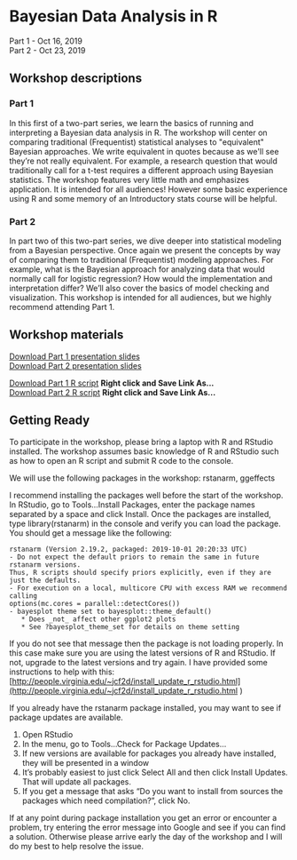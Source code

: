 # Bayesian Data Analysis in R   
Part 1 - Oct 16, 2019   
Part 2 - Oct 23, 2019   

## Workshop descriptions

### Part 1

In this first of a two-part series, we learn the basics of running and interpreting a Bayesian data analysis in R. The workshop will center on comparing traditional (Frequentist) statistical analyses to "equivalent" Bayesian approaches. We write equivalent in quotes because as we'll see they’re not really equivalent. For example, a research question that would traditionally call for a t-test requires a different approach using Bayesian statistics. The workshop features very little math and emphasizes application. It is intended for all audiences! However some basic experience using R and some memory of an Introductory stats course will be helpful.

### Part 2

In part two of this two-part series, we dive deeper into statistical modeling from a Bayesian perspective. Once again we present the concepts by way of comparing them to traditional (Frequentist) modeling approaches. For example, what is the Bayesian approach for analyzing data that would normally call for logistic regression? How would the implementation and interpretation differ? We’ll also cover the basics of model checking and visualization. This workshop is intended for all audiences, but we highly recommend attending Part 1.

## Workshop materials

[Download Part 1 presentation slides](https://github.com/clayford/BDA/raw/master/bda_pres_part_1.pdf)  
[Download Part 2 presentation slides](https://github.com/clayford/BDA/raw/master/bda_pres_part_2.pdf)

[Download Part 1 R script](https://github.com/clayford/BDA/raw/master/bda_part_1_script.R) **Right click and Save Link As...**   
[Download Part 2 R script](https://github.com/clayford/BDA/raw/master/bda_part_2_script.R) **Right click and Save Link As...**

## Getting Ready

To participate in the workshop, please bring a laptop with R and RStudio installed. The workshop assumes basic knowledge of R and RStudio such as how to open an R script and submit R code to the console. 

We will use the following packages in the workshop: rstanarm, ggeffects
 
I recommend installing the packages well before the start of the workshop. In RStudio, go to Tools…Install Packages, enter the package names separated by a space and click Install. Once the packages are installed, type library(rstanarm) in the console and verify you can load the package. You should get a message like the following:

```
rstanarm (Version 2.19.2, packaged: 2019-10-01 20:20:33 UTC)
- Do not expect the default priors to remain the same in future rstanarm versions.
Thus, R scripts should specify priors explicitly, even if they are just the defaults.
- For execution on a local, multicore CPU with excess RAM we recommend calling
options(mc.cores = parallel::detectCores())
- bayesplot theme set to bayesplot::theme_default()
   * Does _not_ affect other ggplot2 plots
   * See ?bayesplot_theme_set for details on theme setting
```

If you do not see that message then the package is not loading properly. In this case make sure you are using the latest versions of R and RStudio. If not, upgrade to the latest versions and try again. I have provided some instructions to help with this: [http://people.virginia.edu/~jcf2d/install_update_r_rstudio.html](http://people.virginia.edu/~jcf2d/install_update_r_rstudio.html )

If you already have the rstanarm package installed, you may want to see if package updates are available. 

1.	Open RStudio
2.	In the menu, go to Tools…Check for Package Updates…
3.	If new versions are available for packages you already have installed, they will be presented in a window 
4.	It’s probably easiest to just click Select All and then click Install Updates. That will update all packages.
5.	If you get a message that asks “Do you want to install from sources the packages which need compilation?”, click No.

If at any point during package installation you get an error or encounter a problem, try entering the error message into Google and see if you can find a solution. Otherwise please arrive early the day of the workshop and I will do my best to help resolve the issue.  
 

